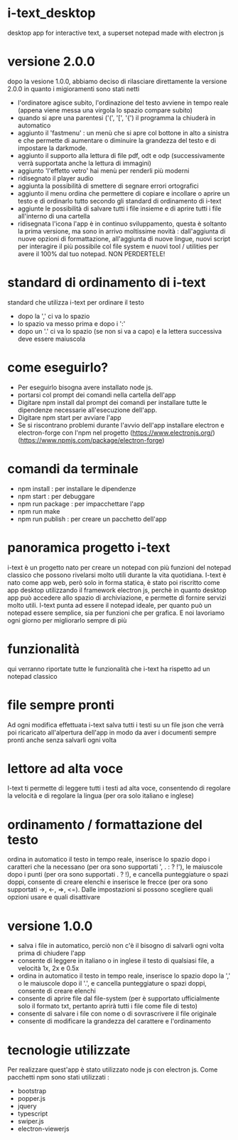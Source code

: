 # i-text_desktop
desktop app for interactive text, a superset notepad made with electron js

# versione 2.0.0
dopo la vesione 1.0.0, abbiamo deciso di rilasciare direttamente la versione 2.0.0 in quanto i migioramenti sono stati netti
  - l'ordinatore agisce subito, l'ordinazione del testo avviene in tempo reale (appena viene messa una virgola lo spazio compare subito)
  - quando si apre una parentesi ('(', '[', '{') il programma la chiuderà in automatico
  - aggiunto il 'fastmenu' : un menù che si apre col bottone in alto a sinistra e che permette di aumentare o diminuire la grandezza del testo e di impostare la darkmode.
  - aggiunto il supporto alla lettura di file pdf, odt e odp (successivamente verrà supportata anche la lettura di immagini)
  - aggiunto 'l'effetto vetro' hai menù per renderli più moderni
  - ridisegnato il player audio
  - aggiunta la possibilità di smettere di segnare errori ortografici
  - aggiunto il menu ordina che permettere di copiare e incollare o aprire un testo e di ordinarlo tutto secondo gli standard di ordinamento di i-text
  - aggiunte le possibilità di salvare tutti i file insieme e di aprire tutti i file all'interno di una cartella
  - ridisegnata l'icona
l'app è in continuo sviluppamento, questa è soltanto la prima versione, ma sono in arrivo moltissime novità : dall'aggiunta di nuove opzioni di formattazione, all'aggiunta di nuove lingue, nuovi script per interagire il più possibile col file system e nuovi tool / utilities per avere il 100% dal tuo notepad. NON PERDERTELE!

# standard di ordinamento di i-text
standard che utilizza i-text per ordinare il testo
  - dopo la ',' ci va lo spazio
  - lo spazio va messo prima e dopo i ':'
  - dopo un '.' ci va lo spazio (se non si va a capo) e la lettera successiva deve essere maiuscola

# come eseguirlo?
  - Per eseguirlo bisogna avere installato node js.
  - portarsi col prompt dei comandi nella cartella dell'app
  - Digitare npm install dal prompt dei comandi per installare tutte le dipendenze necessarie all'esecuzione dell'app.
  - Digitare npm start per avviare l'app
  - Se si riscontrano problemi durante l'avvio dell'app installare electron e electron-forge con l'npm nel progetto (https://www.electronjs.org/) (https://www.npmjs.com/package/electron-forge)

# comandi da terminale
  - npm install : per installare le dipendenze
  - npm start : per debuggare
  - npm run package : per impacchettare l'app
  - npm run make
  - npm run publish : per creare un pacchetto dell'app

# panoramica progetto i-text
i-text è un progetto nato per creare un notepad con più funzioni del notepad classico che possono rivelarsi molto utili durante la vita quotidiana.
I-text è nato come app web, però solo in forma statica, è stato poi riscritto come app desktop utilizzando il framework electron js, perchè in quanto desktop app può accedere allo spazio di archiviazione, e permette di fornire servizi molto utili.
I-text punta ad essere il notepad ideale, per quanto può un notepad essere semplice, sia per funzioni che per grafica.
E noi lavoriamo ogni giorno per migliorarlo sempre di più

# funzionalità
qui verranno riportate tutte le funzionalità che i-text ha rispetto ad un notepad classico

# file sempre pronti
Ad ogni modifica effettuata i-text salva tutti i testi su un file json che verrà poi ricaricato all'alpertura dell'app in modo da aver i documenti sempre pronti anche senza salvarli ogni volta

# lettore ad alta voce
I-text ti permette di leggere tutti i testi ad alta voce, consentendo di regolare la velocità e di regolare la lingua (per ora solo italiano e inglese)

# ordinamento / formattazione del testo
ordina in automatico il testo in tempo reale, inserisce lo spazio dopo i caratteri che la necessano (per ora sono supportati ', . : ? !'), le maiuscole dopo i punti (per ora sono supportati . ? !), e cancella punteggiature o spazi doppi, consente di creare elenchi e inserisce le frecce (per ora sono supportati ->, <-, =>, <=).
Dalle impostazioni si possono scegliere quali opzioni usare e quali disattivare

# versione 1.0.0
  - salva i file in automatico, perciò non c'è il bisogno di salvarli ogni volta prima di chiudere l'app
  - consente di leggere in italiano o in inglese il testo di qualsiasi file, a velocità 1x, 2x e 0.5x
  - ordina in automatico il testo in tempo reale, inserisce lo spazio dopo la ',' o le maiuscole dopo il '.', e cancella punteggiature o spazi doppi, consente di creare elenchi
  - consente di aprire file dal file-system (per è supportato ufficialmente solo il formato txt, pertanto aprirà tutti i file come file di testo)
  - consente di salvare i file con nome o di sovrascrivere il file originale
  - consente di modificare la grandezza del carattere e l'ordinamento

# tecnologie utilizzate
Per realizzare quest'app è stato utilizzato node js con electron js.
Come pacchetti npm sono stati utilizzati :
  - bootstrap
  - popper.js
  - jquery
  - typescript
  - swiper.js
  - electron-viewerjs
